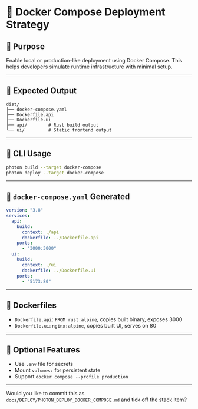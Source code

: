 # 🐳 Docker Compose Deployment Strategy

## 🧭 Purpose

Enable local or production-like deployment using Docker Compose. This helps developers simulate runtime infrastructure with minimal setup.

---

## 📁 Expected Output

```plaintext
dist/
├── docker-compose.yaml
├── Dockerfile.api
├── Dockerfile.ui
├── api/        # Rust build output
└── ui/         # Static frontend output
```

---

## 📝 CLI Usage

```bash
photon build --target docker-compose
photon deploy --target docker-compose
```

---

## 🧩 `docker-compose.yaml` Generated

```yaml
version: "3.8"
services:
  api:
    build:
      context: ./api
      dockerfile: ../Dockerfile.api
    ports:
      - "3000:3000"
  ui:
    build:
      context: ./ui
      dockerfile: ../Dockerfile.ui
    ports:
      - "5173:80"
```

---

## 🔧 Dockerfiles

- `Dockerfile.api`: `FROM rust:alpine`, copies built binary, exposes 3000
- `Dockerfile.ui`: `nginx:alpine`, copies built UI, serves on 80

---

## 🔌 Optional Features

- Use `.env` file for secrets
- Mount `volumes:` for persistent state
- Support `docker compose --profile production`

---

Would you like to commit this as `docs/DEPLOY/PHOTON_DEPLOY_DOCKER_COMPOSE.md` and tick off the stack item?
